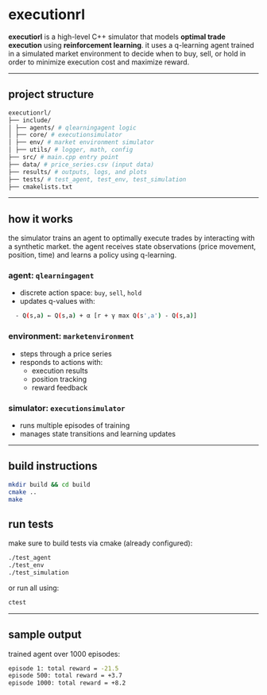 # executionrl 

**executiorl** is a high-level C++ simulator that models **optimal trade execution** using **reinforcement learning**. it uses a q-learning agent trained in a simulated market environment to decide when to buy, sell, or hold in order to minimize execution cost and maximize reward.

---

## project structure
```bash
executionrl/
├── include/
│ ├── agents/ # qlearningagent logic
│ ├── core/ # executionsimulator
│ ├── env/ # market environment simulator
│ ├── utils/ # logger, math, config
├── src/ # main.cpp entry point
├── data/ # price_series.csv (input data)
├── results/ # outputs, logs, and plots
├── tests/ # test_agent, test_env, test_simulation
├── cmakelists.txt
```

---

## how it works

the simulator trains an agent to optimally execute trades by interacting with a synthetic market. the agent receives state observations (price movement, position, time) and learns a policy using q-learning.

### agent: `qlearningagent`

- discrete action space: `buy`, `sell`, `hold`
- updates q-values with:
```bash
  - Q(s,a) ← Q(s,a) + α [r + γ max Q(s',a') - Q(s,a)]
```
### environment: `marketenvironment`

- steps through a price series
- responds to actions with:
  - execution results
  - position tracking
  - reward feedback

### simulator: `executionsimulator`

- runs multiple episodes of training
- manages state transitions and learning updates

---

## build instructions

```bash
mkdir build && cd build
cmake ..
make
```

## run tests
make sure to build tests via cmake (already configured):
```bash
./test_agent
./test_env
./test_simulation
```
or run all using:
```bash
ctest
```

---

## sample output
trained agent over 1000 episodes:
```bash
episode 1: total reward = -21.5
episode 500: total reward = +3.7
episode 1000: total reward = +8.2
```
